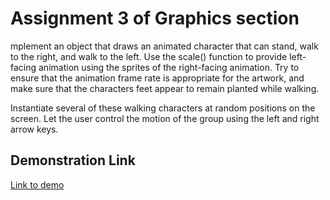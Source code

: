 # Assignment 3 of Graphics section  
mplement an object that draws an animated character that can stand, walk to the right, and walk to the left. Use the scale() function to provide left-facing animation using the sprites of the right-facing animation. Try to ensure that the animation frame rate is appropriate for the artwork, and make sure that the characters feet appear to remain planted while walking.  
  
Instantiate several of these walking characters at random positions on the screen. Let the user control the motion of the group using the left and right arrow keys.  

## Demonstration Link  
<a href="https://maureensanchez99.github.io/PDM2025/graphics/assignment3/">Link to demo</a>